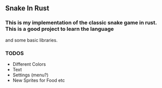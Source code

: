## Snake In Rust

### This is my implementation of the classic snake game in rust. This is a good project to learn the language
and some basic libraries.

### TODOS
- Different Colors
- Text
- Settings (menu?)
- New Sprites for Food etc


